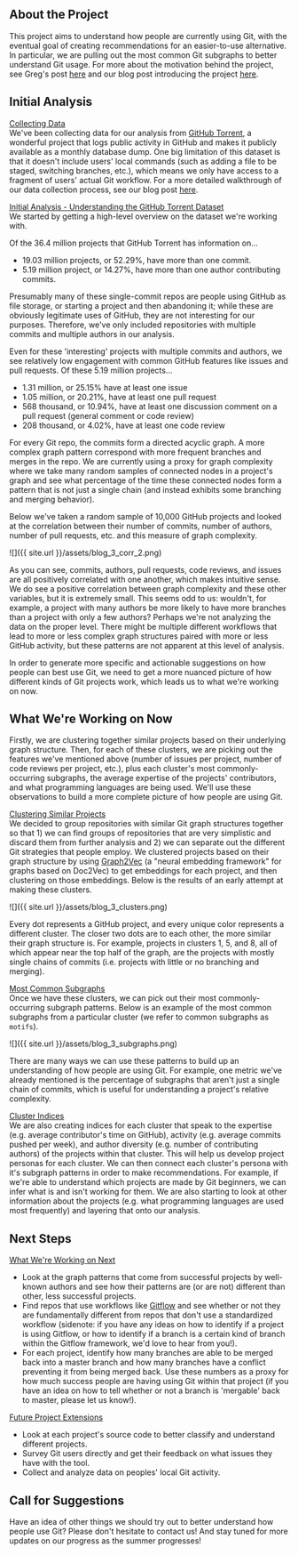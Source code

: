 ## About the Project
This project aims to understand how people are currently using Git, with the eventual goal of creating recommendations for an easier-to-use alternative. In particular, we are pulling out the most common Git subgraphs to better understand Git usage. For more about the motivation behind the project, see Greg's post [here](http://third-bit.com/2017/09/30/git-graphs-and-engineering.html) and our blog post introducing the project [here](https://ubc-mds.github.io/RStudio-GitHub-Analysis/2019/05/10/project-introduction.html). 

## Initial Analysis
<u>Collecting Data</u>  
We've been collecting data for our analysis from [GitHub Torrent](http://ghtorrent.org/), a wonderful project that logs public activity in GitHub and makes it publicly available as a monthly database dump. One big limitation of this dataset is that it doesn't include users' local commands (such as adding a file to be staged, switching branches, etc.), which means we only have access to a fragment of users' actual Git workflow. For a more detailed walkthrough of our data collection process, see our blog post [here](https://ubc-mds.github.io/RStudio-GitHub-Analysis/2019/05/15/data-query.html).

<u>Initial Analysis - Understanding the GitHub Torrent Dataset</u>  
We started by getting a high-level overview on the dataset we're working with.

Of the 36.4 million projects that GitHub Torrent has information on...

- 19.03 million projects, or 52.29%, have more than one commit.
- 5.19 million project, or 14.27%, have more than one author contributing commits.

Presumably many of these single-commit repos are people using GitHub as file storage, or starting a project and then abandoning it; while these are obviously legitimate uses of GitHub, they are not interesting for our purposes. Therefore, we've only included repositories with multiple commits and multiple authors in our analysis. 

Even for these 'interesting' projects with multiple commits and authors, we see relatively low engagement with common GitHub features like issues and pull requests. Of these 5.19 million projects...

- 1.31 million, or 25.15% have at least one issue 
- 1.05 million, or 20.21%, have at least one pull request
- 568 thousand, or 10.94%, have at least one discussion comment on a pull request (general comment or code review)
- 208 thousand, or 4.02%, have at least one code review

For every Git repo, the commits form a directed acyclic graph. A more complex graph pattern correspond with more frequent branches and merges in the repo. We are currently using a proxy for graph complexity where we take many random samples of connected nodes in a project's graph and see what percentage of the time these connected nodes form a pattern that is not just a single chain (and instead exhibits some branching and merging behavior). 

Below we've taken a random sample of 10,000 GitHub projects and looked at the correlation between their number of commits, number of authors, number of pull requests, etc. and this measure of graph complexity.

![]({{ site.url }}/assets/blog_3_corr_2.png)

As you can see, commits, authors, pull requests, code reviews, and issues are all positively correlated with one another, which makes intuitive sense. We do see a positive correlation between graph complexity and these other variables, but it is extremely small. This seems odd to us: wouldn't, for example, a project with many authors be more likely to have more branches than a project with only a few authors? Perhaps we're not analyzing the data on the proper level. There might be multiple different workflows that lead to more or less complex graph structures paired with more or less GitHub activity, but these patterns are not apparent at this level of analysis.

In order to generate more specific and actionable suggestions on how people can best use Git, we need to get a more nuanced picture of how different kinds of Git projects work, which leads us to what we're working on now.

## What We're Working on Now
Firstly, we are clustering together similar projects based on their underlying graph structure. Then, for each of these clusters, we are picking out the features we've mentioned above (number of issues per project, number of code reviews per project, etc.), plus each cluster's most commonly-occurring subgraphs, the average expertise of the projects' contributors, and what programming languages are being used. We'll use these observations to build a more complete picture of how people are using Git.

<u>Clustering Similar Projects</u>  
We decided to group repositories with similar Git graph structures together so that 1) we can find groups of repositories that are very simplistic and discard them from further analysis and 2) we can separate out the different Git strategies that people employ.
We clustered projects based on their graph structure by using [Graph2Vec](https://arxiv.org/abs/1707.05005) (a "neural embedding framework" for graphs based on Doc2Vec) to get embeddings for each project, and then clustering on those embeddings. Below is the results of an early attempt at making these clusters.

![]({{ site.url }}/assets/blog_3_clusters.png)

Every dot represents a GitHub project, and every unique color represents a different cluster. The closer two dots are to each other, the more similar their graph structure is. For example, projects in clusters 1, 5, and 8, all of which appear near the top half of the graph, are the projects with mostly single chains of commits (i.e. projects with little or no branching and merging).

<u>Most Common Subgraphs</u>  
Once we have these clusters, we can pick out their most commonly-occurring subgraph patterns. Below is an example of the most common subgraphs from a particular cluster (we refer to common subgraphs as `motifs`).

![]({{ site.url }}/assets/blog_3_subgraphs.png)

There are many ways we can use these patterns to build up an understanding of how people are using Git. For example, one metric we've already mentioned is the percentage of subgraphs that aren't just a single chain of commits, which is useful for understanding a project's relative complexity.

<u>Cluster Indices</u>  
We are also creating indices for each cluster that speak to the expertise (e.g. average contributor's time on GitHub), activity (e.g. average commits pushed per week), and author diversity (e.g. number of contributing authors) of the projects within that cluster. This will help us develop project personas for each cluster. We can then connect each cluster's persona with it's subgraph patterns in order to make recommendations. For example, if we're able to understand which projects are made by Git beginners, we can infer what is and isn't working for them. We are also starting to look at other information about the projects (e.g. what programming languages are used most frequently) and layering that onto our analysis. 

## Next Steps
<u>What We're Working on Next</u>  

- Look at the graph patterns that come from successful projects by well-known authors and see how their patterns are (or are not) different than other, less successful projects. 
- Find repos that use workflows like [Gitflow](https://www.atlassian.com/git/tutorials/comparing-workflows/gitflow-workflow) and see whether or not they are fundamentally different from repos that don't use a standardized workflow (sidenote: if you have any ideas on how to identify if a project is using Gitflow, or how to identify if a branch is a certain kind of branch within the Gitflow framework, we'd love to hear from you!).
- For each project, identify how many branches are able to be merged back into a master branch and how many branches have a conflict preventing it from being merged back. Use these numbers as a proxy for how much success people are having using Git within that project (if you have an idea on how to tell whether or not a branch is 'mergable' back to master, please let us know!).

<u>Future Project Extensions</u>  

- Look at each project's source code to better classify and understand different projects.
- Survey Git users directly and get their feedback on what issues they have with the tool.
- Collect and analyze data on peoples' local Git activity.

## Call for Suggestions
Have an idea of other things we should try out to better understand how people use Git? Please don't hesitate to contact us! And stay tuned for more updates on our progress as the summer progresses!

